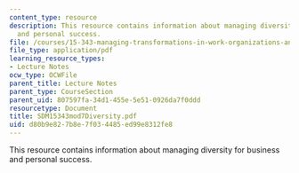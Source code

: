 ```yaml
---
content_type: resource
description: This resource contains information about managing diversity for business
  and personal success.
file: /courses/15-343-managing-transformations-in-work-organizations-and-society-spring-2002/d80b9e827b8e7f034485ed99e8312fe8_SDM15343mod7Diversity.pdf
file_type: application/pdf
learning_resource_types:
- Lecture Notes
ocw_type: OCWFile
parent_title: Lecture Notes
parent_type: CourseSection
parent_uid: 807597fa-34d1-455e-5e51-0926da7f0ddd
resourcetype: Document
title: SDM15343mod7Diversity.pdf
uid: d80b9e82-7b8e-7f03-4485-ed99e8312fe8
---
```

This resource contains information about managing diversity for business and personal success.

